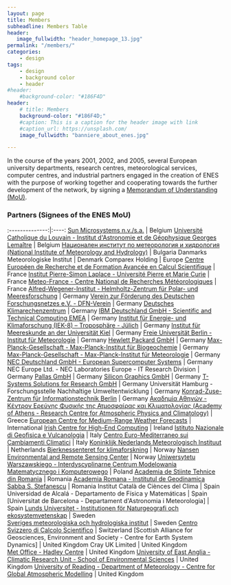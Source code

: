 ```yaml
---
layout: page
title: Members
subheadline: Members Table
header:
   image_fullwidth: "header_homepage_13.jpg"
permalink: "/members/"
categories:
    - design
tags:
    - design
    - background color
    - header
#header:
    #background-color: "#186F4D"
header:
    # title: Members
    background-color: "#186F4D;"
    #caption: This is a caption for the header image with link
    #caption_url: https://unsplash.com/
    image_fullwidth: "banniere_about_enes.jpg"

---
```


In the course of the years 2001, 2002, and 2005, several European university departments, research centres, meteorological services, computer centres, and industrial partners engaged in the creation of ENES with the purpose of working together and cooperating towards the further development of the network, by signing a [Memorandum of Understanding (MoU)](https://raw.githubusercontent.com/IS-ENES3/IS-ENES-Portal-Website/master/pdf_documents/ENESMoU.pdf).

### Partners (Signees of the ENES MoU)

:--------------:|:----:
[Sun Microsystems n.v./s.a.](https://www.oracle.com/) | Belgium
[Université Catholique du Louvain - Institut d'Astronomie et de Géophysique Georges Lemaître](https://uclouvain.be/astr) | Belgium
[Национален институт по метеорология и хидрология (National Institute of Meteorology and Hydrology)](http://www.meteo.bg/en) | Bulgaria
Danmarks Meteorologiske Institut | Denmark
Comparex Holding | Europe
[Centre Européen de Recherche et de Formation Avancée en Calcul Scientifique](https://cerfacs.fr/en/) | France
[Institut Pierre-Simon Laplace - Université Pierre et Marie Curie](https://www.ipsl.fr/) | France
[Meteo-France - Centre National de Recherches Météorologiques](http://www.umr-cnrm.fr/) | France
[Alfred-Wegener-Institut - Helmholtz-Zentrum für Polar- und Meeresforschung](https://www.awi.de/en.html) | Germany
[Verein zur Förderung des Deutschen Forschungsnetzes e.V. - DFN-Verein](https://dfn.de/en/) | Germany
[Deutsches Klimarechenzentrum](https://www.dkrz.de/dkrz-en?set_language=en) | Germany
[IBM Deutschland GmbH - Scientific and Technical Computing EMEA](https://www.ibm.com/de-de) | Germany
[Institut für Energie- und Klimaforschung (IEK-8) – Troposphäre - Jülich](https://www.fz-juelich.de/de/iek/iek-8) | Germany
[Institut für Meereskunde an der Universität Kiel](https://www.geomar.de/en) | Germany
[Freie Universität Berlin - Institut für Meteorologie](https://www.geo.fu-berlin.de/met/) | Germany
[Hewlett Packard GmbH](https://www.hp.com/de-de/home.html) | Germany
[Max-Planck-Gesellschaft - Max-Planck-Institut für Biogeochemie](https://www.bgc-jena.mpg.de/index.php/Main/HomePage) | Germany
[Max-Planck-Gesellschaft - Max-Planck-Institut für Meteorologie](https://mpimet.mpg.de/en/home.html) | Germany
[NEC Deutschland GmbH - European Supercomputer Systems](https://de.nec.com/index.html) | Germany
NEC Europe Ltd. - NEC Laboratories Europe - IT Research Division | Germany
[Pallas GmbH](https://www.sits-d.de/) | Germany
[Silicon Graphics GmbH](https://www.hpe.com/us/en/contact-hpe.html) | Germany
[T-Systems Solutions for Research GmbH](https://www.t-systems.com/de/de) | Germany
Universität Hamburg - Forschungsstelle Nachhaltige Umweltentwicklung | Germany
[Konrad-Zuse-Zentrum für Informationstechnik Berlin](https://www.zib.de/) | Germany
[Aκαδημία Aθηνών - Κέντρον Ερεύνης Φυσικής της Ατμοσφαίρας και Κλιματολογίας (Academy of Athens - Research Centre for Atmospheric Physics and Climatology)](http://www.academyofathens.gr/en) | Greece
[European Centre for Medium-Range Weather Forecasts](https://www.ecmwf.int/) | International
[Irish Centre for High-End Computing](https://www.ichec.ie/) | Ireland
[Istituto Nazionale di Geofisica e Vulcanologia](https://www.ingv.it/) | Italy
[Centro Euro-Mediterraneo sui Cambiamenti Climatici](https://www.cmcc.it/) | Italy
[Koninklijk Nederlands Meteorologisch Instituut](https://www.knmi.nl/over-het-knmi/about) | Netherlands
[Bjerknessenteret for klimaforskning](https://bjerknes.uib.no/en/) | Norway
[Nansen Environmental and Remote Sensing Center](https://www.nersc.no/) | Norway
[Uniwersytetu Warszawskiego - Interdyscyplinarne Centrum Modelowania Matematycznego i Komputerowego](https://icm.edu.pl/home) | Poland
[Academia de Stiinte Tehnice din Romania](http://www.geodin.ro/) | Romania
[Academia Romana - Institutul de Geodinamica Sabba S. Stefanescu](http://www.geodin.ro/) | Romania
Institut Català de Ciènces del Clima | Spain
Universidad de Alcalá - Departamento de Física y Matemáticas | Spain
[Universitat de Barcelona - Departament d'Astronomia i Meteorologia] | Spain
[Lunds Universitet - Institutionen för Naturgeografi och ekosystemvetenskap](https://www.nateko.lu.se/) | Sweden	
[Sveriges meteorologiska och hydrologiska institut](https://www.smhi.se/en/q/Stockholm/2673730) | Sweden
[Centro Svizzero di Calcolo Scientifico](https://www.cscs.ch/) | Switzerland
[Scottish Alliance for Geosciences, Environment and Society - Centre for Earth System Dynamics] | United Kingdom
Cray UK Limited | United Kingdom	
[Met Office - Hadley Centre](https://www.metoffice.gov.uk/weather/climate-change/what-is-climate-change) | United Kingdom
[University of East Anglia - Climatic Research Unit - School of Environmental Sciences](https://www.uea.ac.uk/groups-and-centres/climatic-research-unit) | United Kingdom
[University of Reading - Department of Meteorology - Centre for Global Atmospheric Modelling](https://ncas.ac.uk/environmental-roadmap-to-sustainable-atmospheric-research/) | United Kingdom
